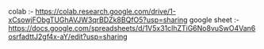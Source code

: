 colab :- https://colab.research.google.com/drive/1-xCsowjFObgTUGhAVJW3qrBDZk8BQfO5?usp=sharing
google sheet :- https://docs.google.com/spreadsheets/d/1V5x31clhZTiG6No8vuSwO4Van6osrfadttJ2gf4x-aY/edit?usp=sharing
